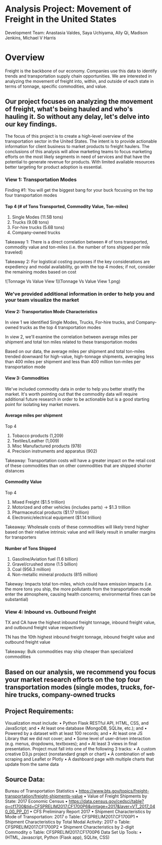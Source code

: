 # Analysis Project: Movement of Freight in the United States

Development Team: Anastasia Valdes, Saya Uchiyama, Ally Qi, Madison Jenkins, Michael V Harris

# Overview

Freight is the backbone of our economy. Companies use this data to identify trends and transportation supply chain opportunities. We are interested in analyzing the movement of freight into, within, and outside of each state in terms of tonnage, specific commodities, and value. 

## Our project focuses on analyzing the movement of freight, what's being hauled and who's hauling it. So without any delay, let's delve into our key findings. 

The focus of this project is to create a high-level overview of the transportation sector in the United States. The intent is to provide actionable information for client business to market products to freight haulers. The conclusions of this analysis will allow marketing teams to focus marketing efforts on the most likely segments in need of services and that have the potential to generate revenue for products. With limited available resources better targeting for product adoption is essential. 

### View 1: Transportation Modes
 
Finding #1: You will get the biggest bang for your buck focusing on the top four transportation modes
 
#### Top 4 (# of Tons Transported, Commodity Value, Ton-miles)
  1.	Single Modes (11.5B tons)
  2.	Trucks (9.0B tons)
  3.	For-hire trucks (5.6B tons)
  4.	Company-owned trucks
 
Takeaway 1: There is a direct correlation between # of tons transported, commodity value and ton-miles (i.e. the number of tons shipped per mile traveled)
 
Takeaway 2: For logistical costing purposes if the key considerations are expediency and modal availability, go with the top 4 modes; if not, consider the remaining modes based on cost

![Tonnage Vs Value View 1](Tonnage Vs Value View 1.png)

### We've provided additional information in order to help you and your team visualize the market

#### View 2: Transportation Mode Characteristics
 
In view 1 we identified Single Modes, Trucks, For-hire trucks, and Company-owned trucks as the top 4 transportation modes
 
In view 2, we'll examine the correlation between average miles per shipment and total ton miles related to these transportation modes
 
Based on our data, the average miles per shipment and total ton-miles trended downward for high-value, high-tonnage shipments, averaging less than 400 miles per shipment and less than 400 million ton-miles per transportation mode


#### View 3: Commodities
 
We've included commodity data in order to help you better stratify the market. It's worth pointing out that the commodity data will require additional future research in order to be actionable but is a good starting point for isolating key market movers.
 
#### Average miles per shipment
 
Top 4
  1.	Tobacco products (1,209)
  2.	Textiles/Leather (1,009)
  3.	Misc Manufactured products (978)
  4.	Precision instruments and apparatus (902)

Takeaway: Transportation costs will have a greater impact on the retail cost of these commodities than on other commodities that are shipped shorter distances
 
#### Commodity Value
Top 4
  1.	Mixed Freight ($1.5 trillion)
  2.	Motorized and other vehicles (includes parts) -> $1.3 trillion
  3.	Pharmaceutical products ($1.17 trillion)
  4.	Electronic/electrical equipment ($1.14 trillion)

Takeaway: Wholesale costs of these commodities will likely trend higher based on their relative intrinsic value and will likely result in smaller margins for transporters

#### Number of Tons Shipped
  1.	Gasoline/Aviation fuel (1.6 billion)
  2.	Gravel/crushed stone (1.5 billion)
  3.	Coal (956.3 million)
  4.	Non-metallic mineral products (815 million)

Takeway: Impacts total ton-miles, which could have emission impacts (i.e. the more tons you ship, the more pollutants from the transportation mode enter the atmosphere, causing health concerns; environmental fines can be substantial)

### View 4: Inbound vs. Outbound Freight
 
TX and CA have the highest inbound freight tonnage, inbound freight value, and outbound freight value respectively
 
TN has the 10th highest inbound freight tonnage, inbound freight value and outbound freight value
 
Takeaway: Bulk commodities may ship cheaper than specialized commodities
 
 
## Based on our analysis, we recommend you focus your market research efforts on the top four transportation modes (single modes, trucks, for-hire trucks, company-owned trucks


## Project Requirements:
Visualization must include: 
•	Python Flask RESTful API, HTML, CSS, and JavaScript; and 
•	At least one database (MongoDB, SQLite, etc.); and
•	Powered by a dataset with at least 100 records; and
•	At least one JS Library that we did not cover; and
•	Some level of user-driven interaction (e.g. menus, dropdowns, textboxes); and
•	At least 3 views in final presentation.
Project must fall into one of the following 3 tracks:
•	A custom creative D3.js project (nonstandard graph or chart)
•	A combination of web scraping and Leaflet or Plotly
•	A dashboard page with multiple charts that update from the same data

## Source Data:
Bureau of Transportation Statistics
•	https://www.bts.gov/topics/freight-transportation/freight-shipments-value
•	Value of Freight Shipments by State: 2017
Economic Census
•	https://data.census.gov/cedsci/table?q=cf1700&tid=CFSPRELIM2017.CF1700P6&vintage=2017&layer=VT_2017_040_00_PP_D1
•	CFS Preliminary Report 2017
•	Shipment Characteristics by Mode of Transportation: 2017
o	Table: CFSPRELIM2017.CF1700P1
•	Shipment Characteristics by Total Modal Activity: 2017
o	Table: CFSPRELIM2017.CF1700P2
•	Shipment Characteristics by 2-digit Commodity
o	Table: CFSPRELIM2017.CF1700P6
Data Set Up Tools: 
•	(HTML, Javascript, Python (Flask app), SQLite, CSS)

